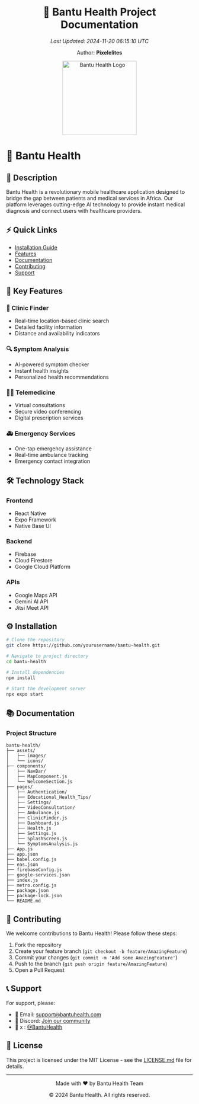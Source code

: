 <div align="center">
  <h1>🌟 Bantu Health Project Documentation</h1>
  <p><em>Last Updated: 2024-11-20 06:15:10 UTC</em></p>
  <p>Author: <strong>Pixelelites</strong></p>
</div>

<div align="center">
  <img src="../Bantu_Health/assets/icon.png" alt="Bantu Health Logo" width="200"/>
</div>

# 📱 Bantu Health

## 📖 Description
Bantu Health is a revolutionary mobile healthcare application designed to bridge the gap between patients and medical services in Africa. Our platform leverages cutting-edge AI technology to provide instant medical diagnosis and connect users with healthcare providers.

## ⚡ Quick Links
- [Installation Guide](#installation)
- [Features](#features)
- [Documentation](#documentation)
- [Contributing](#contributing)
- [Support](#support)

## 🎯 Key Features

### 🏥 Clinic Finder
- Real-time location-based clinic search
- Detailed facility information
- Distance and availability indicators

### 🔍 Symptom Analysis
- AI-powered symptom checker
- Instant health insights
- Personalized health recommendations

### 👨‍⚕️ Telemedicine
- Virtual consultations
- Secure video conferencing
- Digital prescription services

### 🚑 Emergency Services
- One-tap emergency assistance
- Real-time ambulance tracking
- Emergency contact integration

## 🛠️ Technology Stack

### Frontend
- React Native
- Expo Framework
- Native Base UI

### Backend
- Firebase
- Cloud Firestore
- Google Cloud Platform

### APIs
- Google Maps API
- Gemini AI API
- Jitsi Meet API

## ⚙️ Installation

```bash
# Clone the repository
git clone https://github.com/yourusername/bantu-health.git

# Navigate to project directory
cd bantu-health

# Install dependencies
npm install

# Start the development server
npx expo start
```

## 📚 Documentation

### Project Structure
```
bantu-health/
├── assets/
│   ├── images/
│   └── icons/
├── components/
│   ├── NavBar/
│   ├── MapComponent.js
│   └── WelcomeSection.js
├── pages/
│   ├── Authentication/
│   ├── Educational_Health_Tips/
│   ├── Settings/
│   ├── VideoConsultation/
│   ├── Ambulance.js
│   ├── ClinicFinder.js
│   ├── Dashboard.js
│   ├── Health.js
│   ├── Settings.js
│   ├── SplashScreen.js
│   └── SymptomsAnalysis.js
├── App.js
├── app.json
├── babel.config.js
├── eas.json
├── firebaseConfig.js
├── google-services.json
├── index.js
├── metro.config.js
├── package.json
├── package-lock.json
└── README.md
```


## 🤝 Contributing

We welcome contributions to Bantu Health! Please follow these steps:

1. Fork the repository
2. Create your feature branch (`git checkout -b feature/AmazingFeature`)
3. Commit your changes (`git commit -m 'Add some AmazingFeature'`)
4. Push to the branch (`git push origin feature/AmazingFeature`)
5. Open a Pull Request

## 📞 Support

For support, please:
- 📧 Email: support@bantuhealth.com
- 💬 Discord: [Join our community](https://discord.gg/bantuhealth)
- 📱 x : [@BantuHealth](https://twitter.com/bantuhealth)

## 📝 License

This project is licensed under the MIT License - see the [LICENSE.md](LICENSE.md) file for details.

---

<div align="center">
  <p>Made with ❤️ by Bantu Health Team</p>
  <p>© 2024 Bantu Health. All rights reserved.</p>
</div>
